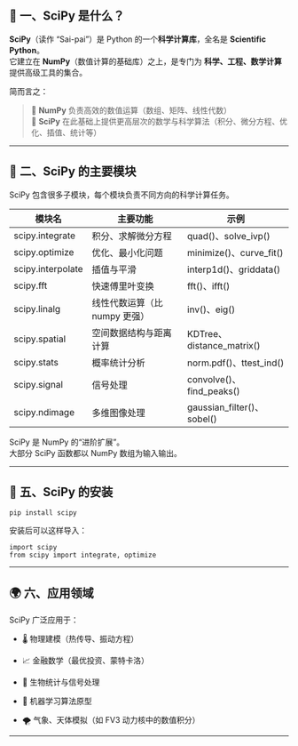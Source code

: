 <h2>🧠 一、SciPy 是什么？</h2>
<p><strong>SciPy</strong>（读作 “Sai-pai”）是 Python 的一个<strong>科学计算库</strong>，全名是 <strong>Scientific Python</strong>。<br>
它建立在 <strong>NumPy</strong>（数值计算的基础库）之上，是专门为 <strong>科学、工程、数学计算</strong> 提供高级工具的集合。</p>
<p>简而言之：</p>
<blockquote>
<p>🔹 <strong>NumPy</strong> 负责高效的数值运算（数组、矩阵、线性代数）<br>
🔹 <strong>SciPy</strong> 在此基础上提供更高层次的数学与科学算法（积分、微分方程、优化、插值、统计等）</p>
</blockquote>
<hr>
<h2>🧩 二、SciPy 的主要模块</h2>
<p>SciPy 包含很多子模块，每个模块负责不同方向的科学计算任务。</p>

模块名 | 主要功能 | 示例
-- | -- | --
scipy.integrate | 积分、求解微分方程 | quad()、solve_ivp()
scipy.optimize | 优化、最小化问题 | minimize()、curve_fit()
scipy.interpolate | 插值与平滑 | interp1d()、griddata()
scipy.fft | 快速傅里叶变换 | fft()、ifft()
scipy.linalg | 线性代数运算（比 numpy 更强） | inv()、eig()
scipy.spatial | 空间数据结构与距离计算 | KDTree、distance_matrix()
scipy.stats | 概率统计分析 | norm.pdf()、ttest_ind()
scipy.signal | 信号处理 | convolve()、find_peaks()
scipy.ndimage | 多维图像处理 | gaussian_filter()、sobel()


<p>SciPy 是 NumPy 的“进阶扩展”。<br>
大部分 SciPy 函数都以 NumPy 数组为输入输出。</p>
<hr>
<h2>🧩 五、SciPy 的安装</h2>
<pre><code class="language-bash">pip install scipy
</code></pre>
<p>安装后可以这样导入：</p>
<pre><code class="language-python">import scipy
from scipy import integrate, optimize
</code></pre>
<hr>
<h2>🌍 六、应用领域</h2>
<p>SciPy 广泛应用于：</p>
<ul>
<li>
<p>🌡️ 物理建模（热传导、振动方程）</p>
</li>
<li>
<p>📈 金融数学（最优投资、蒙特卡洛）</p>
</li>
<li>
<p>🧬 生物统计与信号处理</p>
</li>
<li>
<p>🤖 机器学习算法原型</p>
</li>
<li>
<p>🌪️ 气象、天体模拟（如 FV3 动力核中的数值积分）</p>
</li>
</ul>
<hr>